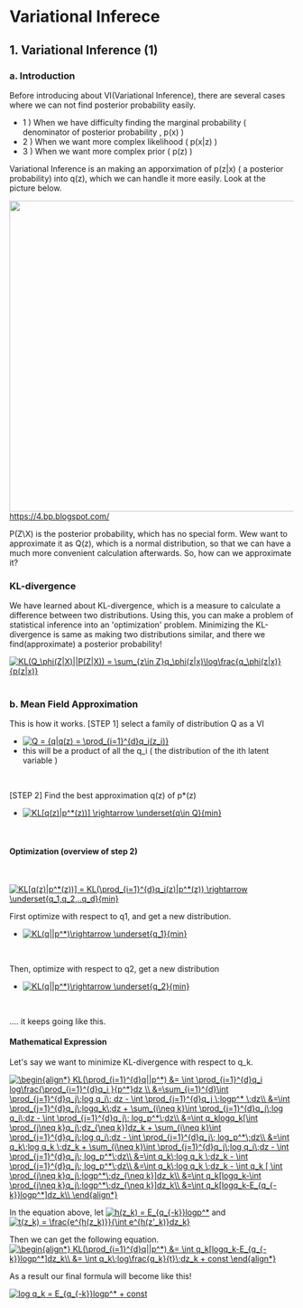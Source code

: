 # Variational Inferece

## 1. Variational Inference (1)

### a. Introduction
Before introducing about VI(Variational Inference), there are several cases where we can not find posterior probability easily.
- 1 ) When we have difficulty finding the marginal probability ( denominator of posterior probability , p(x) )
- 2 ) When we want more complex likelihood ( p(x|z) )
- 3 ) When we want more complex prior ( p(z) )

Variational Inference is an making an apporximation of p(z|x) ( a posterior probability) into q(z), which we can handle it more easily. 
Look at the picture below.
</br>

<img src="https://4.bp.blogspot.com/-OCU72-Cp5lg/V6fxbBAV4oI/AAAAAAAAFE4/BMcR5OYwZqwARnqFnm3I9I_S46O-IH-uQCLcB/s1600/Untitled%2Bpresentation%2B%25282%2529.png" width="550" /> </br>
https://4.bp.blogspot.com/

P(Z\X) is the posterior probability, which has no special form. Wew want to approximate it as Q(z), which is a normal distribution, so that we can 
have a much more convenient calculation afterwards. So, how can we approximate it?
</br>

### KL-divergence
We have learned about KL-divergence, which is a measure to calculate a difference between two distributions. Using this, you can make a problem of statistical inference into an 'optimization' problem.
Minimizing the KL-divergence is same as making two distributions similar, and there we find(approximate) a posterior probability!
</br>

<a href="https://www.codecogs.com/eqnedit.php?latex=KL(Q_\phi(Z|X)||P(Z|X))&space;=&space;\sum_{z\in&space;Z}q_\phi(z|x)\log\frac{q_\phi(z|x)}{p(z|x)}" target="_blank"><img src="https://latex.codecogs.com/gif.latex?KL(Q_\phi(Z|X)||P(Z|X))&space;=&space;\sum_{z\in&space;Z}q_\phi(z|x)\log\frac{q_\phi(z|x)}{p(z|x)}" title="KL(Q_\phi(Z|X)||P(Z|X)) = \sum_{z\in Z}q_\phi(z|x)\log\frac{q_\phi(z|x)}{p(z|x)}" /></a>
</br>
</br>

### b. Mean Field Approximation
This is how it works.
[STEP 1] select a family of distribution Q as a VI
- <a href="https://www.codecogs.com/eqnedit.php?latex=Q&space;=&space;{q|q(z)&space;=&space;\prod_{i=1}^{d}q_i(z_i)}" target="_blank"><img src="https://latex.codecogs.com/gif.latex?Q&space;=&space;{q|q(z)&space;=&space;\prod_{i=1}^{d}q_i(z_i)}" title="Q = {q|q(z) = \prod_{i=1}^{d}q_i(z_i)}" /></a>
- this will be a product of all the q_i ( the distribution of the ith latent variable )
</br>

[STEP 2] Find the best approximation q(z) of p*(z)
- <a href="https://www.codecogs.com/eqnedit.php?latex=KL[q(z)|p^*(z))]&space;\rightarrow&space;\underset{q\in&space;Q}{min}" target="_blank"><img src="https://latex.codecogs.com/gif.latex?KL[q(z)|p^*(z))]&space;\rightarrow&space;\underset{q\in&space;Q}{min}" title="KL[q(z)|p^*(z))] \rightarrow \underset{q\in Q}{min}" /></a>
</br>

#### Optimization (overview of step 2)
</br>

<a href="https://www.codecogs.com/eqnedit.php?latex=KL[q(z)|p^*(z))]&space;=&space;KL(\prod_{i=1}^{d}q_i(z)|p^*(z))&space;\rightarrow&space;\underset{q_1,q_2,..q_d}{min}" target="_blank"><img src="https://latex.codecogs.com/gif.latex?KL[q(z)|p^*(z))]&space;=&space;KL(\prod_{i=1}^{d}q_i(z)|p^*(z))&space;\rightarrow&space;\underset{q_1,q_2,..q_d}{min}" title="KL[q(z)|p^*(z))] = KL(\prod_{i=1}^{d}q_i(z)|p^*(z)) \rightarrow \underset{q_1,q_2,..q_d}{min}" /></a>

First optimize with respect to q1, and get a new distribution.
-  <a href="https://www.codecogs.com/eqnedit.php?latex=KL(q||p^*)\rightarrow&space;\underset{q_1}{min}" target="_blank"><img src="https://latex.codecogs.com/gif.latex?KL(q||p^*)\rightarrow&space;\underset{q_1}{min}" title="KL(q||p^*)\rightarrow \underset{q_1}{min}" /></a> 
</br>

Then, optimize with respect to q2, get a new distribution
- <a href="https://www.codecogs.com/eqnedit.php?latex=KL(q||p^*)\rightarrow&space;\underset{q_2}{min}" target="_blank"><img src="https://latex.codecogs.com/gif.latex?KL(q||p^*)\rightarrow&space;\underset{q_2}{min}" title="KL(q||p^*)\rightarrow \underset{q_2}{min}" /></a>
</br>

.... it keeps going like this.
</br>

#### Mathematical Expression
Let's say we want to minimize KL-divergence with respect to q_k.
</br>

<a href="https://www.codecogs.com/eqnedit.php?latex=\begin{align*}&space;KL(\prod_{i=1}^{d}q||p^*)&space;&=&space;\int&space;\prod_{i=1}^{d}q_i&space;log\frac{\prod_{i=1}^{d}q_i&space;}{p^*}dz&space;\\&space;&=\sum_{i=1}^{d}\int&space;\prod_{j=1}^{d}q_j\;log&space;q_i\;&space;dz&space;-&space;\int&space;\prod_{j=1}^{d}q_j&space;\;logp^*&space;\;dz\\&space;&=\int&space;\prod_{j=1}^{d}q_j\;logq_k\;dz&space;&plus;&space;\sum_{i\neq&space;k}\int&space;\prod_{j=1}^{d}q_j\;log&space;q_i\;dz&space;-&space;\int&space;\prod_{j=1}^{d}q_j\;&space;log_p^*\;dz\\&space;&=\int&space;q_klogq_k[\int&space;\prod_{j\neq&space;k}q_j\;dz_{\neq&space;k}]dz_k&space;&plus;&space;\sum_{i\neq&space;k}\int&space;\prod_{j=1}^{d}q_j\;log&space;q_i\;dz&space;-&space;\int&space;\prod_{j=1}^{d}q_j\;&space;log_p^*\;dz\\&space;&=\int&space;q_k\;log&space;q_k&space;\;dz_k&space;&plus;&space;\sum_{i\neq&space;k}\int&space;\prod_{j=1}^{d}q_j\;log&space;q_i\;dz&space;-&space;\int&space;\prod_{j=1}^{d}q_j\;&space;log_p^*\;dz\\&space;&=\int&space;q_k\;log&space;q_k&space;\;dz_k&space;-&space;\int&space;\prod_{j=1}^{d}q_j\;&space;log_p^*\;dz\\&space;&=\int&space;q_k\;log&space;q_k&space;\;dz_k&space;-&space;\int&space;q_k&space;[&space;\int&space;\prod_{j\neq&space;k}q_j\;logp^*\;dz_{\neq&space;k}]dz_k\\&space;&=\int&space;q_k[logq_k-\int&space;\prod_{j\neq&space;k}q_j\;logp^*\;dz_{\neq&space;k}]dz_k\\&space;&=\int&space;q_k[logq_k-E_{q_{-k}}logp^*]dz_k\\&space;\end{align*}" target="_blank"><img src="https://latex.codecogs.com/gif.latex?\begin{align*}&space;KL(\prod_{i=1}^{d}q||p^*)&space;&=&space;\int&space;\prod_{i=1}^{d}q_i&space;log\frac{\prod_{i=1}^{d}q_i&space;}{p^*}dz&space;\\&space;&=\sum_{i=1}^{d}\int&space;\prod_{j=1}^{d}q_j\;log&space;q_i\;&space;dz&space;-&space;\int&space;\prod_{j=1}^{d}q_j&space;\;logp^*&space;\;dz\\&space;&=\int&space;\prod_{j=1}^{d}q_j\;logq_k\;dz&space;&plus;&space;\sum_{i\neq&space;k}\int&space;\prod_{j=1}^{d}q_j\;log&space;q_i\;dz&space;-&space;\int&space;\prod_{j=1}^{d}q_j\;&space;log_p^*\;dz\\&space;&=\int&space;q_klogq_k[\int&space;\prod_{j\neq&space;k}q_j\;dz_{\neq&space;k}]dz_k&space;&plus;&space;\sum_{i\neq&space;k}\int&space;\prod_{j=1}^{d}q_j\;log&space;q_i\;dz&space;-&space;\int&space;\prod_{j=1}^{d}q_j\;&space;log_p^*\;dz\\&space;&=\int&space;q_k\;log&space;q_k&space;\;dz_k&space;&plus;&space;\sum_{i\neq&space;k}\int&space;\prod_{j=1}^{d}q_j\;log&space;q_i\;dz&space;-&space;\int&space;\prod_{j=1}^{d}q_j\;&space;log_p^*\;dz\\&space;&=\int&space;q_k\;log&space;q_k&space;\;dz_k&space;-&space;\int&space;\prod_{j=1}^{d}q_j\;&space;log_p^*\;dz\\&space;&=\int&space;q_k\;log&space;q_k&space;\;dz_k&space;-&space;\int&space;q_k&space;[&space;\int&space;\prod_{j\neq&space;k}q_j\;logp^*\;dz_{\neq&space;k}]dz_k\\&space;&=\int&space;q_k[logq_k-\int&space;\prod_{j\neq&space;k}q_j\;logp^*\;dz_{\neq&space;k}]dz_k\\&space;&=\int&space;q_k[logq_k-E_{q_{-k}}logp^*]dz_k\\&space;\end{align*}" title="\begin{align*} KL(\prod_{i=1}^{d}q||p^*) &= \int \prod_{i=1}^{d}q_i log\frac{\prod_{i=1}^{d}q_i }{p^*}dz \\ &=\sum_{i=1}^{d}\int \prod_{j=1}^{d}q_j\;log q_i\; dz - \int \prod_{j=1}^{d}q_j \;logp^* \;dz\\ &=\int \prod_{j=1}^{d}q_j\;logq_k\;dz + \sum_{i\neq k}\int \prod_{j=1}^{d}q_j\;log q_i\;dz - \int \prod_{j=1}^{d}q_j\; log_p^*\;dz\\ &=\int q_klogq_k[\int \prod_{j\neq k}q_j\;dz_{\neq k}]dz_k + \sum_{i\neq k}\int \prod_{j=1}^{d}q_j\;log q_i\;dz - \int \prod_{j=1}^{d}q_j\; log_p^*\;dz\\ &=\int q_k\;log q_k \;dz_k + \sum_{i\neq k}\int \prod_{j=1}^{d}q_j\;log q_i\;dz - \int \prod_{j=1}^{d}q_j\; log_p^*\;dz\\ &=\int q_k\;log q_k \;dz_k - \int \prod_{j=1}^{d}q_j\; log_p^*\;dz\\ &=\int q_k\;log q_k \;dz_k - \int q_k [ \int \prod_{j\neq k}q_j\;logp^*\;dz_{\neq k}]dz_k\\ &=\int q_k[logq_k-\int \prod_{j\neq k}q_j\;logp^*\;dz_{\neq k}]dz_k\\ &=\int q_k[logq_k-E_{q_{-k}}logp^*]dz_k\\ \end{align*}" /></a>
</br>

In the equation above, let <a href="https://www.codecogs.com/eqnedit.php?latex=h(z_k)&space;=&space;E_{q_{-k}}logp^*" target="_blank"><img src="https://latex.codecogs.com/gif.latex?h(z_k)&space;=&space;E_{q_{-k}}logp^*" title="h(z_k) = E_{q_{-k}}logp^*" /></a>
and <a href="https://www.codecogs.com/eqnedit.php?latex=t(z_k)&space;=&space;\frac{e^{h(z_k)}}{\int&space;e^{h(z'_k)}dz_k}" target="_blank"><img src="https://latex.codecogs.com/gif.latex?t(z_k)&space;=&space;\frac{e^{h(z_k)}}{\int&space;e^{h(z'_k)}dz_k}" title="t(z_k) = \frac{e^{h(z_k)}}{\int e^{h(z'_k)}dz_k}" /></a>
</br>

Then we can get the following equation.
</br>
<a href="https://www.codecogs.com/eqnedit.php?latex=\begin{align*}&space;KL(\prod_{i=1}^{d}q||p^*)&space;&=&space;\int&space;q_k[logq_k-E_{q_{-k}}logp^*]dz_k\\&space;&=&space;\int&space;q_k\;log\frac{q_k}{t}\;dz_k&space;&plus;&space;const&space;\end{align*}" target="_blank"><img src="https://latex.codecogs.com/gif.latex?\begin{align*}&space;KL(\prod_{i=1}^{d}q||p^*)&space;&=&space;\int&space;q_k[logq_k-E_{q_{-k}}logp^*]dz_k\\&space;&=&space;\int&space;q_k\;log\frac{q_k}{t}\;dz_k&space;&plus;&space;const&space;\end{align*}" title="\begin{align*} KL(\prod_{i=1}^{d}q||p^*) &= \int q_k[logq_k-E_{q_{-k}}logp^*]dz_k\\ &= \int q_k\;log\frac{q_k}{t}\;dz_k + const \end{align*}" /></a>
</br>

As a result our final formula will become like this!
</br>

<a href="https://www.codecogs.com/eqnedit.php?latex=log&space;q_k&space;=&space;E_{q_{-k}}logp^*&space;&plus;&space;const" target="_blank"><img src="https://latex.codecogs.com/gif.latex?log&space;q_k&space;=&space;E_{q_{-k}}logp^*&space;&plus;&space;const" title="log q_k = E_{q_{-k}}logp^* + const" /></a>
</br>
